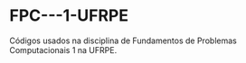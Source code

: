 # FPC---1-UFRPE
Códigos usados na disciplina de Fundamentos de Problemas Computacionais 1 na UFRPE.
